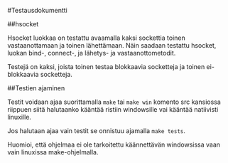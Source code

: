 #Testausdokumentti

##hsocket

Hsocket luokkaa on testattu avaamalla kaksi sockettia toinen vastaanottamaan ja toinen lähettämaan. Näin saadaan testattu hsocket, luokan bind-, connect-, ja lähetys- ja vastaanottometodit.

Testejä on kaksi, joista toinen testaa blokkaavia socketteja ja toinen ei-blokkaavia socketteja.

##Testien ajaminen

Testit voidaan ajaa suorittamalla ```make``` tai ```make win``` komento src kansiossa riippuen siitä halutaanko kääntää ristiin windowsille vai kääntää natiivisti linuxille.

Jos halutaan ajaa vain testit se onnistuu ajamalla ```make tests```.

Huomioi, että ohjelmaa ei ole tarkoitettu käännettävän windowsissa vaan vain linuxissa make-ohjelmalla.
